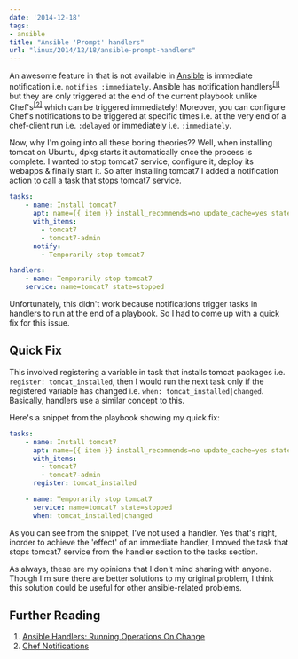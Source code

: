 ```yaml
---
date: '2014-12-18'
tags:
- ansible
title: "Ansible 'Prompt' handlers"
url: "linux/2014/12/18/ansible-prompt-handlers"
---
```


An awesome feature in  that is not available in [Ansible](http://ansible.com) is immediate notification i.e. `notifies :immediately`.
Ansible has notification handlers<sup>[[1]](http://docs.ansible.com/playbooks_intro.html#handlers-running-operations-on-change)</sup> but they are only triggered at the end of the current playbook unlike Chef's<sup>[[2]](https://docs.chef.io/resource_common.html#notifies-syntax)</sup> which can be  triggered immediately! Moreover, you can configure Chef's notifications to be triggered at specific times i.e. at the very end of a chef-client run i.e. `:delayed` or immediately i.e. `:immediately`.
<!--more-->

Now, why I'm going into all these boring theories?? Well, when installing tomcat on Ubuntu, dpkg starts it automatically
once the process is complete. I wanted to stop tomcat7 service, configure it, deploy its webapps & finally start it. So
after installing tomcat7 I added a notification action to call a task that stops tomcat7 service.

```yml
tasks:
    - name: Install tomcat7
      apt: name={{ item }} install_recommends=no update_cache=yes state=present
      with_items:
        - tomcat7
        - tomcat7-admin
      notify:
        - Temporarily stop tomcat7

handlers:
    - name: Temporarily stop tomcat7
    service: name=tomcat7 state=stopped
```

Unfortunately, this didn't work because notifications trigger tasks in handlers to run at the end of a playbook.
So I had to come up with a quick fix for this issue.

## Quick Fix

This involved registering a variable in task that installs tomcat packages i.e. `register: tomcat_installed`,
then I would run the next task only if the registered variable has changed i.e. `when: tomcat_installed|changed`.
Basically, handlers use a similar concept to this.

Here's a snippet from the playbook showing my quick fix:
```yaml
tasks:
    - name: Install tomcat7
      apt: name={{ item }} install_recommends=no update_cache=yes state=present
      with_items:
        - tomcat7
        - tomcat7-admin
      register: tomcat_installed

    - name: Temporarily stop tomcat7
      service: name=tomcat7 state=stopped
      when: tomcat_installed|changed
```

As you can see from the snippet, I've not used a handler. Yes that's right, inorder to achieve the 'effect' of an immediate handler,
I moved the task that stops tomcat7 service from the handler section to the tasks section.

As always, these are my opinions that I don't mind sharing with anyone. Though I'm sure there are better solutions to my original
problem, I think this solution could be useful for other ansible-related problems.

## Further Reading

1. [Ansible Handlers: Running Operations On Change](http://docs.ansible.com/playbooks_intro.html#handlers-running-operations-on-change)
2. [Chef Notifications](https://docs.chef.io/resource_common.html#notifies-syntax)
